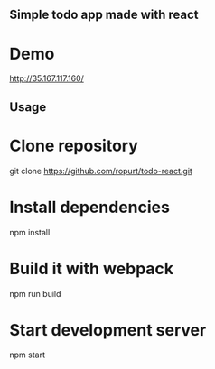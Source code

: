 ## Simple todo app made with react

# Demo
 http://35.167.117.160/
## Usage
# Clone repository
git clone https://github.com/ropurt/todo-react.git

# Install dependencies
npm install

# Build it with webpack
npm run build

# Start development server
npm start
